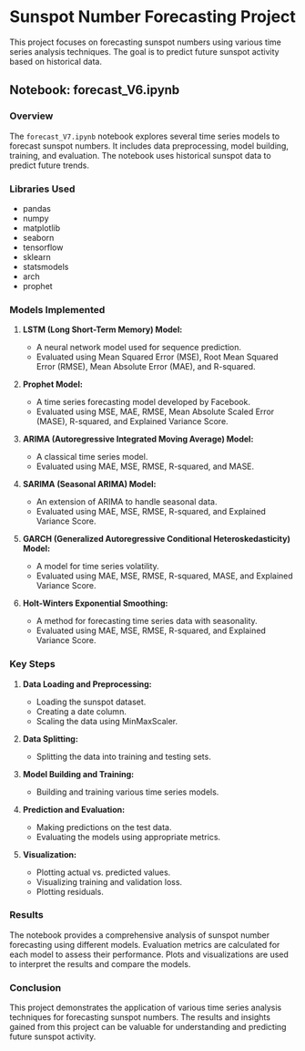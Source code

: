 # Sunspot Number Forecasting Project

This project focuses on forecasting sunspot numbers using various time series analysis techniques. The goal is to predict future sunspot activity based on historical data.

## Notebook: forecast_V6.ipynb

### Overview

The `forecast_V7.ipynb` notebook explores several time series models to forecast sunspot numbers. It includes data preprocessing, model building, training, and evaluation. The notebook uses historical sunspot data to predict future trends.

### Libraries Used

*   pandas
*   numpy
*   matplotlib
*   seaborn
*   tensorflow
*   sklearn
*   statsmodels
*   arch
*   prophet

### Models Implemented

1.  **LSTM (Long Short-Term Memory) Model:**
    *   A neural network model used for sequence prediction.
    *   Evaluated using Mean Squared Error (MSE), Root Mean Squared Error (RMSE), Mean Absolute Error (MAE), and R-squared.

2.  **Prophet Model:**
    *   A time series forecasting model developed by Facebook.
    *   Evaluated using MSE, MAE, RMSE, Mean Absolute Scaled Error (MASE), R-squared, and Explained Variance Score.

3.  **ARIMA (Autoregressive Integrated Moving Average) Model:**
    *   A classical time series model.
    *   Evaluated using MAE, MSE, RMSE, R-squared, and MASE.

4.  **SARIMA (Seasonal ARIMA) Model:**
    *   An extension of ARIMA to handle seasonal data.
    *   Evaluated using MAE, MSE, RMSE, R-squared, and Explained Variance Score.

5.  **GARCH (Generalized Autoregressive Conditional Heteroskedasticity) Model:**
    *   A model for time series volatility.
    *   Evaluated using MAE, MSE, RMSE, R-squared, MASE, and Explained Variance Score.

6.  **Holt-Winters Exponential Smoothing:**
    *   A method for forecasting time series data with seasonality.
    *   Evaluated using MAE, MSE, RMSE, R-squared, and Explained Variance Score.

### Key Steps

1.  **Data Loading and Preprocessing:**
    *   Loading the sunspot dataset.
    *   Creating a date column.
    *   Scaling the data using MinMaxScaler.

2.  **Data Splitting:**
    *   Splitting the data into training and testing sets.

3.  **Model Building and Training:**
    *   Building and training various time series models.

4.  **Prediction and Evaluation:**
    *   Making predictions on the test data.
    *   Evaluating the models using appropriate metrics.

5.  **Visualization:**
    *   Plotting actual vs. predicted values.
    *   Visualizing training and validation loss.
    *   Plotting residuals.

### Results

The notebook provides a comprehensive analysis of sunspot number forecasting using different models. Evaluation metrics are calculated for each model to assess their performance. Plots and visualizations are used to interpret the results and compare the models.

### Conclusion

This project demonstrates the application of various time series analysis techniques for forecasting sunspot numbers. The results and insights gained from this project can be valuable for understanding and predicting future sunspot activity.
